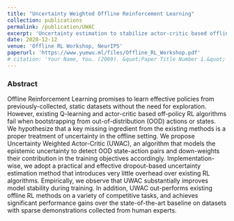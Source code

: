 ```yaml
---
title: "Uncertainty Weighted Offline Reinforcement Learning"
collection: publications
permalink: /publication/UWAC
excerpt: 'Uncertainty estimation to stabilize actor-critic based offline reinforcement learning.'
date: 2020-12-12
venue: 'Offline RL Workshop, NeurIPS'
paperurl: 'https://www.yuewu.ml/files/Offline_RL_Workshop.pdf'
# citation: 'Your Name, You. (2009). &quot;Paper Title Number 1.&quot; <i>Journal 1</i>. 1(1).'
---
```

<!-- This paper is about the number 1. The number 2 is left for future work. -->
### Abstract
Offline Reinforcement Learning promises to learn effective policies from previously-collected, static datasets without the need for exploration. However, existing Q-learning and actor-critic based off-policy RL algorithms fail when bootstrapping from out-of-distribution (OOD) actions or states. We hypothesize that a key missing ingredient from the existing methods is a proper treatment of uncertainty in the offline setting. We propose Uncertainty Weighted Actor-Critic (UWAC), an algorithm that models the epistemic uncertainty to detect OOD state-action pairs and down-weights their contribution in the training objectives accordingly. Implementation-wise, we adopt a practical and effective dropout-based uncertainty estimation method that introduces very little overhead over existing RL algorithms. Empirically, we observe that UWAC substantially improves model stability during training. In addition, UWAC out-performs existing offline RL methods on a variety of competitive tasks, and achieves significant performance gains over the state-of-the-art baseline on datasets with sparse demonstrations collected from human experts.

<!-- [Download paper here](https://yuewu.ml/files/Offline_RL_Workshop.pdf) -->

